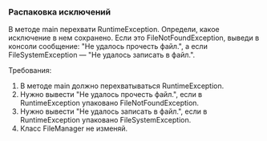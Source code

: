
### Распаковка исключений

В методе main перехвати RuntimeException.
Определи, какое исключение в нем сохранено.
Если это FileNotFoundException, выведи в консоли сообщение: &quot;Не удалось прочесть файл.&quot;,
а если FileSystemException &mdash; &quot;Не удалось записать в файл.&quot;.


Требования:
1.	В методе main должно перехватываться RuntimeException.
2.	Нужно вывести &quot;Не удалось прочесть файл.&quot;, если в RuntimeException упаковано FileNotFoundException.
3.	Нужно вывести &quot;Не удалось записать в файл.&quot;, если в RuntimeException упаковано FileSystemException.
4.	Класс FileManager не изменяй.


